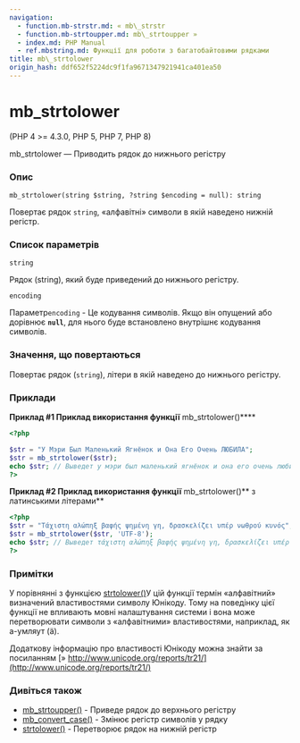 ```yaml
---
navigation:
  - function.mb-strstr.md: « mb\_strstr
  - function.mb-strtoupper.md: mb\_strtoupper »
  - index.md: PHP Manual
  - ref.mbstring.md: Функції для роботи з багатобайтовими рядками
title: mb\_strtolower
origin_hash: ddf652f5224dc9f1fa9671347921941ca401ea50
---
```

# mb\_strtolower

(PHP 4 >= 4.3.0, PHP 5, PHP 7, PHP 8)

mb\_strtolower — Приводить рядок до нижнього регістру

### Опис

```methodsynopsis
mb_strtolower(string $string, ?string $encoding = null): string
```

Повертає рядок `string`, «алфавітні» символи в якій наведено нижній регістр.

### Список параметрів

`string`

Рядок (string), який буде приведений до нижнього регістру.

`encoding`

Параметр`encoding` - Це кодування символів. Якщо він опущений або дорівнює **`null`**, для нього буде встановлено внутрішнє кодування символів.

### Значення, що повертаються

Повертає рядок (`string`), літери в якій наведено до нижнього регістру.

### Приклади

**Приклад #1 Приклад використання функції** mb\_strtolower()\*\*\*\*

```php
<?php

$str = "У Мэри Был Маленький Ягнёнок и Она Его Очень ЛЮБИЛА";
$str = mb_strtolower($str);
echo $str; // Выведет у мэри был маленький ягнёнок и она его очень любила
?>
```

**Приклад #2 Приклад використання функції** mb\_strtolower()\*\* з латинськими літерами\*\*

```php
<?php
$str = "Τάχιστη αλώπηξ βαφής ψημένη γη, δρασκελίζει υπέρ νωθρού κυνός";
$str = mb_strtolower($str, 'UTF-8');
echo $str; // Выведет τάχιστη αλώπηξ βαφής ψημένη γη, δρασκελίζει υπέρ νωθρού κυνός
?>
```

### Примітки

У порівнянні з функцією [strtolower()](function.strtolower.md)У цій функції термін «алфавітний» визначений властивостями символу Юнікоду. Тому на поведінку цієї функції не впливають мовні налаштування системи і вона може перетворювати символи з «алфавітними» властивостями, наприклад, як а-умляут (ä).

Додаткову інформацію про властивості Юнікоду можна знайти за посиланням [» http://www.unicode.org/reports/tr21/](http://www.unicode.org/reports/tr21/)

### Дивіться також

-   [mb\_strtoupper()](function.mb-strtoupper.md) \- Приведе рядок до верхнього регістру
-   [mb\_convert\_case()](function.mb-convert-case.md) \- Змінює регістр символів у рядку
-   [strtolower()](function.strtolower.md) \- Перетворює рядок на нижній регістр
